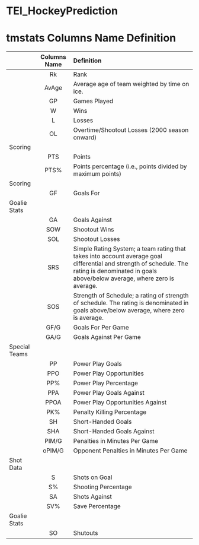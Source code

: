 # TEI_HockeyPrediction

# tmstats Columns Name Definition
||Columns Name|Definition|
|---|:---:|:---|
||Rk | Rank|
||AvAge | Average age of team weighted by time on ice.|
||GP | Games Played|
||W | Wins|
||L | Losses|
||OL | Overtime/Shootout Losses (2000 season onward)|
|Scoring|||
||PTS | Points|
||PTS% | Points percentage (i.e., points divided by maximum points)|
|Scoring|||
||GF | Goals For|
|Goalie Stats|||
||GA | Goals Against|
||SOW | Shootout Wins|
||SOL | Shootout Losses|
||SRS | Simple Rating System; a team rating that takes into account average goal differential and strength of schedule. The rating is denominated in goals above/below average, where zero is average.|
||SOS | Strength of Schedule; a rating of strength of schedule. The rating is denominated in goals above/below average, where zero is average.|
||GF/G | Goals For Per Game|
||GA/G | Goals Against Per Game|
|Special Teams|||
||PP | Power Play Goals|
||PPO | Power Play Opportunities|
||PP% | Power Play Percentage|
||PPA | Power Play Goals Against|
||PPOA | Power Play Opportunities Against|
||PK% | Penalty Killing Percentage|
||SH | Short-Handed Goals|
||SHA | Short-Handed Goals Against|
||PIM/G | Penalties in Minutes Per Game|
||oPIM/G | Opponent Penalties in Minutes Per Game|
|Shot Data|||
||S | Shots on Goal|
||S% | Shooting Percentage|
||SA | Shots Against|
||SV% | Save Percentage|
|Goalie Stats|||
||SO | Shutouts|
